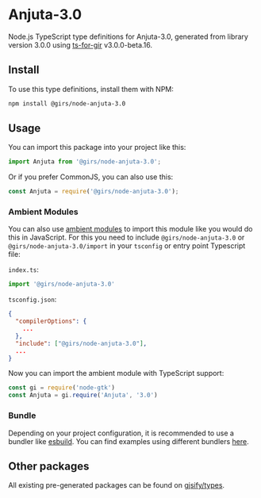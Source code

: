 
# Anjuta-3.0

Node.js TypeScript type definitions for Anjuta-3.0, generated from library version 3.0.0 using [ts-for-gir](https://github.com/gjsify/ts-for-gir) v3.0.0-beta.16.


## Install

To use this type definitions, install them with NPM:
```bash
npm install @girs/node-anjuta-3.0
```

## Usage

You can import this package into your project like this:
```ts
import Anjuta from '@girs/node-anjuta-3.0';
```

Or if you prefer CommonJS, you can also use this:
```ts
const Anjuta = require('@girs/node-anjuta-3.0');
```

### Ambient Modules

You can also use [ambient modules](https://github.com/gjsify/ts-for-gir/tree/main/packages/cli#ambient-modules) to import this module like you would do this in JavaScript.
For this you need to include `@girs/node-anjuta-3.0` or `@girs/node-anjuta-3.0/import` in your `tsconfig` or entry point Typescript file:

`index.ts`:
```ts
import '@girs/node-anjuta-3.0'
```

`tsconfig.json`:
```json
{
  "compilerOptions": {
    ...
  },
  "include": ["@girs/node-anjuta-3.0"],
  ...
}
```

Now you can import the ambient module with TypeScript support: 

```ts
const gi = require('node-gtk')
const Anjuta = gi.require('Anjuta', '3.0')
```


### Bundle

Depending on your project configuration, it is recommended to use a bundler like [esbuild](https://esbuild.github.io/). You can find examples using different bundlers [here](https://github.com/gjsify/ts-for-gir/tree/main/examples).

## Other packages

All existing pre-generated packages can be found on [gjsify/types](https://github.com/gjsify/types).

